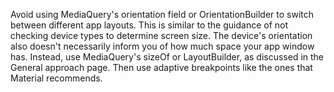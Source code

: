 Avoid using MediaQuery's orientation field
or OrientationBuilder to switch between
different app layouts. This is similar to the
guidance of not checking device types to determine
screen size. The device's orientation also doesn't
necessarily inform you of how much space your app window has.
Instead, use MediaQuery's sizeOf or LayoutBuilder,
as discussed in the General approach page.
Then use adaptive breakpoints like the ones that
Material recommends.

